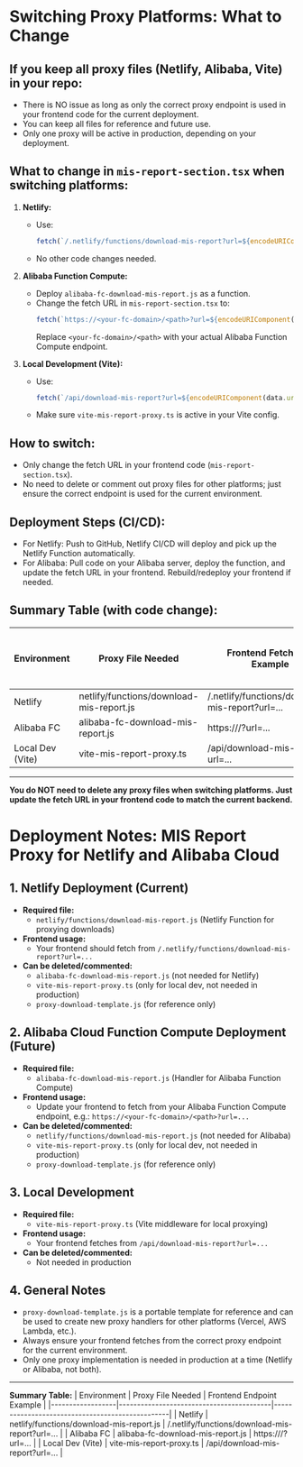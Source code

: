 # Switching Proxy Platforms: What to Change

## If you keep all proxy files (Netlify, Alibaba, Vite) in your repo:
- There is NO issue as long as only the correct proxy endpoint is used in your frontend code for the current deployment.
- You can keep all files for reference and future use.
- Only one proxy will be active in production, depending on your deployment.

## What to change in `mis-report-section.tsx` when switching platforms:

1. **Netlify:**
   - Use:
     ```js
     fetch(`/.netlify/functions/download-mis-report?url=${encodeURIComponent(data.url)}`)
     ```
   - No other code changes needed.

2. **Alibaba Function Compute:**
   - Deploy `alibaba-fc-download-mis-report.js` as a function.
   - Change the fetch URL in `mis-report-section.tsx` to:
     ```js
     fetch(`https://<your-fc-domain>/<path>?url=${encodeURIComponent(data.url)}`)
     ```
     Replace `<your-fc-domain>/<path>` with your actual Alibaba Function Compute endpoint.

3. **Local Development (Vite):**
   - Use:
     ```js
     fetch(`/api/download-mis-report?url=${encodeURIComponent(data.url)}`)
     ```
   - Make sure `vite-mis-report-proxy.ts` is active in your Vite config.

## How to switch:
- Only change the fetch URL in your frontend code (`mis-report-section.tsx`).
- No need to delete or comment out proxy files for other platforms; just ensure the correct endpoint is used for the current environment.

## Deployment Steps (CI/CD):
- For Netlify: Push to GitHub, Netlify CI/CD will deploy and pick up the Netlify Function automatically.
- For Alibaba: Pull code on your Alibaba server, deploy the function, and update the fetch URL in your frontend. Rebuild/redeploy your frontend if needed.

## Summary Table (with code change):
| Environment      | Proxy File Needed                        | Frontend Fetch URL Example                                      | Code to Change in mis-report-section.tsx |
|------------------|------------------------------------------|-----------------------------------------------------------------|------------------------------------------|
| Netlify          | netlify/functions/download-mis-report.js | /.netlify/functions/download-mis-report?url=...                  | fetch URL only                          |
| Alibaba FC       | alibaba-fc-download-mis-report.js        | https://<your-fc-domain>/<path>?url=...                          | fetch URL only                          |
| Local Dev (Vite) | vite-mis-report-proxy.ts                 | /api/download-mis-report?url=...                                 | fetch URL only                          |

---
**You do NOT need to delete any proxy files when switching platforms. Just update the fetch URL in your frontend code to match the current backend.**
# Deployment Notes: MIS Report Proxy for Netlify and Alibaba Cloud

## 1. Netlify Deployment (Current)
- **Required file:**
  - `netlify/functions/download-mis-report.js` (Netlify Function for proxying downloads)
- **Frontend usage:**
  - Your frontend should fetch from `/.netlify/functions/download-mis-report?url=...`
- **Can be deleted/commented:**
  - `alibaba-fc-download-mis-report.js` (not needed for Netlify)
  - `vite-mis-report-proxy.ts` (only for local dev, not needed in production)
  - `proxy-download-template.js` (for reference only)

## 2. Alibaba Cloud Function Compute Deployment (Future)
- **Required file:**
  - `alibaba-fc-download-mis-report.js` (Handler for Alibaba Function Compute)
- **Frontend usage:**
  - Update your frontend to fetch from your Alibaba Function Compute endpoint, e.g.:
    `https://<your-fc-domain>/<path>?url=...`
- **Can be deleted/commented:**
  - `netlify/functions/download-mis-report.js` (not needed for Alibaba)
  - `vite-mis-report-proxy.ts` (only for local dev, not needed in production)
  - `proxy-download-template.js` (for reference only)

## 3. Local Development
- **Required file:**
  - `vite-mis-report-proxy.ts` (Vite middleware for local proxying)
- **Frontend usage:**
  - Your frontend fetches from `/api/download-mis-report?url=...`
- **Can be deleted/commented:**
  - Not needed in production

## 4. General Notes
- `proxy-download-template.js` is a portable template for reference and can be used to create new proxy handlers for other platforms (Vercel, AWS Lambda, etc.).
- Always ensure your frontend fetches from the correct proxy endpoint for the current environment.
- Only one proxy implementation is needed in production at a time (Netlify or Alibaba, not both).

---
**Summary Table:**
| Environment      | Proxy File Needed                        | Frontend Endpoint Example                        |
|------------------|------------------------------------------|-------------------------------------------------|
| Netlify          | netlify/functions/download-mis-report.js | /.netlify/functions/download-mis-report?url=...  |
| Alibaba FC       | alibaba-fc-download-mis-report.js        | https://<your-fc-domain>/<path>?url=...          |
| Local Dev (Vite) | vite-mis-report-proxy.ts                 | /api/download-mis-report?url=...                 |

